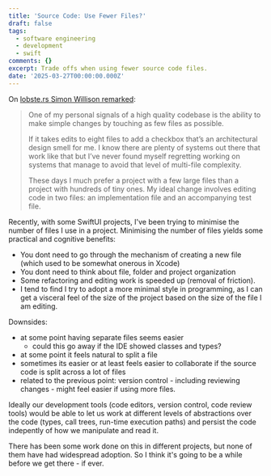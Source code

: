 ```yaml
---
title: 'Source Code: Use Fewer Files?'
draft: false
tags:
  - software engineering
  - development
  - swift
comments: {}
excerpt: Trade offs when using fewer source code files.
date: '2025-03-27T00:00:00.000Z'
---
```

On [lobste.rs Simon Willison remarked]([Link](https://lobste.rs/s/ib6oyf/why_did_you_need_change_8_files_add_one#c_fwzbmn)):


>One of my personal signals of a high quality codebase is the ability to make simple changes by touching as few files as possible.
>
>If it takes edits to eight files to add a checkbox that’s an architectural design smell for me. I know there are plenty of systems out there that work like that but I’ve never found myself regretting working on systems that manage to avoid that level of multi-file complexity.
>
>These days I much prefer a project with a few large files than a project with hundreds of tiny ones. My ideal change involves editing code in two files: an implementation file and an accompanying test file.


Recently, with some SwiftUI projects, I've been trying to minimise the number of files I use in a project. Minimising the number of files yields some practical and cognitive benefits:

- You dont need to go through the mechanism of creating a new file (which used to be somewhat onerous in Xcode)
- You dont need to think about file, folder and project organization
- Some refactoring and editing work is speeded up (removal of friction).
- I tend to find I try to adopt a more minimal style in programming, as I can get a visceral feel of the size of the project based on the size of the file I am editing.

Downsides:

- at some point having separate files seems easier
  - could this go away if the IDE showed classes and types?
- at some point it feels natural to split a file
- sometimes its easier or at least feels easier to collaborate if the source code is split across a lot of files
- related to the previous point: version control - including reviewing changes - might feel easier if using more files.

Ideally our development tools (code editors, version control, code review tools) would be able to let us work at different levels of abstractions over the code (types, call trees, run-time execution paths) and persist the code indepently of how we manipulate and read it.

There has been some work done on this in different projects, but none of them have had widespread adoption. So I think it's going to be a while before we get there -  if ever.
